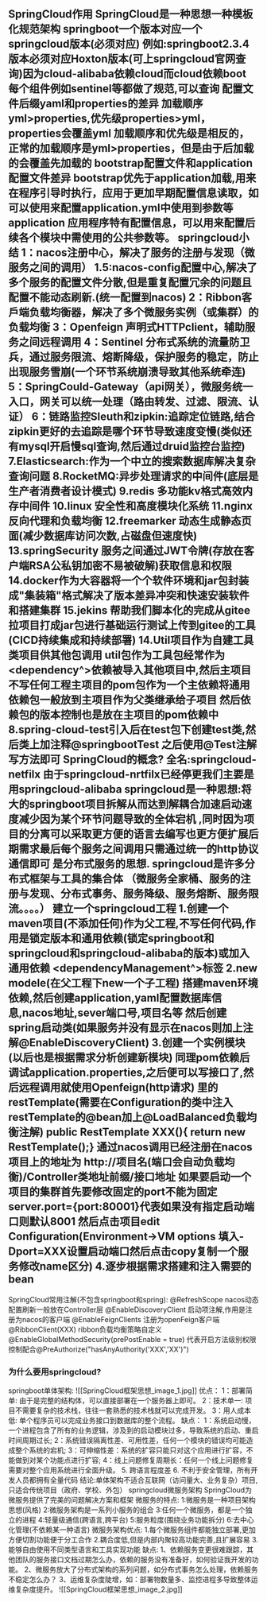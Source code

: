 SpringCloud作用
	SpringCloud是一种思想一种模板化规范架构
	springboot一个版本对应一个springcloud版本(必须对应)
	例如:springboot2.3.4版本必须对应Hoxton版本(可上springcloud官网查询)因为cloud-alibaba依赖cloud而cloud依赖boot
	每个组件例如sentinel等都做了规范,可以查询
**配置文件后缀yaml和properties的差异**
	加载顺序yml>properties,优先级properties>yml，properties会覆盖yml
	加载顺序和优先级是相反的，正常的加载顺序是yml>properties，但是由于后加载的会覆盖先加载的
**bootstrap配置文件和application配置文件差异**
bootstrap优先于application加载,用来在程序引导时执行，应用于更加早期配置信息读取，如可以使用来配置application.yml中使用到参数等
application 应用程序特有配置信息，可以用来配置后续各个模块中需使用的公共参数等。
springcloud小结
1：nacos注册中心，解决了服务的注册与发现（微服务之间的调用）
1.5:nacos-config配置中心,解决了多个服务的配置文件分散,但是重复配置冗余的问题且配置不能动态刷新.(统一配置到nacos)
2：Ribbon客戶端负载均衡器，解决了多个微服务实例（或集群）的负载均衡
3：Openfeign 声明式HTTPclient，辅助服务之间远程调用
4：Sentinel 分布式系统的流量防卫兵，通过服务限流、熔断降级，保护服务的稳定，防止出现服务雪崩(一个环节系统崩溃导致其他系统牵连)
5：SpringCould-Gateway（api网关），微服务统一入口，网关可以统一处理（路由转发、过滤、限流、认证）
6：链路监控Sleuth和zipkin:追踪定位链路,结合zipkin更好的去追踪是哪个环节导致速度变慢(类似还有mysql开启慢sql查询,然后通过druid监控台监控)
7.Elasticsearch:作为一个中立的搜索数据库解决复杂查询问题
8.RocketMQ:异步处理请求的中间件(底层是生产者消费者设计模式)
9.redis 多功能kv格式高效内存中间件
10.linux 安全性和高度模块化系统
11.nginx 反向代理和负载均衡
12.freemarker 动态生成静态页面(减少数据库访问次数,占磁盘但速度快)
13.springSecurity 服务之间通过JWT令牌(存放在客户端RSA公私钥加密不易被破解)获取信息和权限
14.docker作为大容器将一个个软件环境和jar包封装成"集装箱"格式解决了版本差异冲突和快速安装软件和搭建集群
15.jekins 帮助我们脚本化的完成从gitee拉项目打成jar包进行基础运行测试上传到gitee的工具(CICD持续集成和持续部署)
14.Util项目作为自建工具类项目供其他包调用
util包作为工具包经常作为<dependency^>依赖被导入其他项目中,然后主项目不写任何工程主项目的pom包作为一个主依赖将通用依赖包一般放到主项目作为父类继承给子项目
然后依赖包的版本控制也是放在主项目的pom依赖中
8.spring-cloud-test引入后在test包下创建test类,然后类上加注释@springbootTest 之后使用@Test注解写方法即可
SpringCloud的概念?
全名:springcloud-netfilx
由于springcloud-nrtfilx已经停更我们主要是用springcloud-alibaba
springcloud是一种思想:将大的springboot项目拆解从而达到解耦合加速启动速度减少因为某个环节问题导致的全体宕机
,同时因为项目的分离可以采取更方便的语言去编写也更方便扩展后期需求最后每个服务之间调用只需通过统一的http协议通信即可 是分布式服务的思想.
springcloud是许多分布式框架与工具的集合体
（微服务全家桶、服务的注册与发现、分布式事务、服务降级、服务熔断、服务限流。。。。）
建立一个springcloud工程
	1.创建一个maven项目(不添加任何)作为父工程,不写任何代码,作用是锁定版本和通用依赖(锁定springboot和springcloud和springcloud-alibaba的版本)或加入通用依赖
	<dependencyManagement^>标签
	2.new modele(在父工程下new一个子工程)
	搭建maven环境依赖,然后创建application,yaml配置数据库信息,nacos地址,sever端口号,项目名等
	然后创建spring启动类(如果服务并没有显示在nacos则加上注解@EnableDiscoveryClient)
	3.创建一个实例模块(以后也是根据需求分析创建新模块)
	同理pom依赖后调试application.properties,之后便可以写接口了,然后远程调用就使用Openfeign(http请求) 里的restTemplate(需要在Configuration的类中注入restTemplate的@bean加上@LoadBalanced负载均衡注解)
	public RestTemplate XXX(){ return new RestTemplate();}
	通过nacos调用已经注册在nacos项目上的地址为
	http://项目名(端口会自动负载均衡)/Controller类地址前缀/接口地址
	如果要启动一个项目的集群首先要修改固定的port不能为固定
	server.port={port:80001}代表如果没有指定启动端口则默认8001 然后点击项目edit Configuration(Environment->VM options 填入-Dport=XXX设置启动端口然后点击copy复制一个服务修改name区分)
	4.逐步根据需求搭建和注入需要的bean
---------------------------------------------------------------------
SpringCloud常用注解(不包含springboot和spring):
	@RefreshScope nacos动态配置刷新一般放在Controller层
	@EnableDiscoveryClient 启动项注解,作用是注册为nacos的客户端
	@EnableFeignClients 注册为openFeign客户端
	@RibbonClient(XXX) ribbon负载均衡策略自定义
	@EnableGlobalMethodSecurity(prePostEnable = true) 代表开启方法级别权限控制配合@PreAuthorize("hasAnyAuthority('XXX','XX')")
### 为什么要用springcloud?
springboot单体架构:
	![[SpringCloud框架思想_image_1.jpg]]
	优点：
	1：部署简单: 由于是完整的结构体，可以直接部署在一个服务器上即可。
	2：技术单一: 项目不需要复杂的技术栈，往往一套熟悉的技术栈就可以完成开发。
	3：用人成本低: 单个程序员可以完成业务接口到数据库的整个流程。
	缺点：
	1：系统启动慢， 一个进程包含了所有的业务逻辑，涉及到的启动模块过多，导致系统的启动、重启时间周期过长;
	2：系统错误隔离性差、可用性差，任何一个模块的错误均可能造成整个系统的宕机;
	3：可伸缩性差：系统的扩容只能只对这个应用进行扩容，不能做到对某个功能点进行扩容;
	4：线上问题修复周期长：任何一个线上问题修复需要对整个应用系统进行全面升级。
	5. 跨语言程度差
	6. 不利于安全管理，所有开发人员都拥有全量代码
	结论:单体架构不适合互联网（访问量大、业务复杂）项目,只适合传统项目（政府、学校、外包）
springcloud微服务架构
SpringCloud为微服务提供了完美的问题解决方案和框架
	微服务的特点:
	1:微服务是一种项目架构思想(风格)
	2:微服务架构是一系列小服务的组合
	3:任何一个微服务，都是一个独立的进程
	4:轻量级通信(跨语言,跨平台)
	5:服务粒度(围绕业务功能拆分)
	6:去中心化管理(不依赖某一种语言)
	微服务架构优点:
	1.每个微服务组件都能独立部署,更加方便切割功能便于分工合作
	2.耦合度低,但是内部内聚较高功能完善,且扩展容易
	3.能够自由使用不同类型语言和工具实现功能
	缺点:
	1、依赖服务变更很难跟踪，其他团队的服务接口文档过期怎么办，依赖的服务没有准备好，如何验证我开发的功能。
	2、微服务放大了分布式架构的系列问题，如分布式事务怎么处理，依赖服务不稳定怎么办？
	3、运维复杂度陡增，如：部署物数量多、监控进程多导致整体运维复杂度提升。
	![[SpringCloud框架思想_image_2.jpg]]